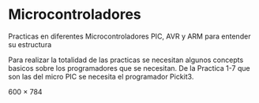 # Microcontroladores
Practicas en diferentes Microcontroladores PIC, AVR y ARM para entender su estructura


Para realizar la totalidad de las practicas se necesitan algunos concepts basicos sobre los programadores que se necesitan.
De la Practica 1-7 que son las del micro PIC se necesita el programador Pickit3.



600 × 784
